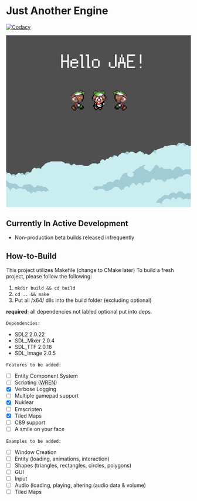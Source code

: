 
# Just Another Engine

[![Codacy](https://app.codacy.com/project/badge/Grade/67346cc33a5e479495c5f9d87cd29cde)](https://www.codacy.com/gh/inohime/JAE/dashboard?utm_source=github.com&amp;utm_medium=referral&amp;utm_content=inohime/JAE&amp;utm_campaign=Badge_Grade)

![Example Image](example/assets/JAE_Test_Image.png)

## Currently In Active Development
  - Non-production beta builds released infrequently

## How-to-Build
  This project utilizes Makefile (change to CMake later)
  To build a fresh project, please follow the following:
  1. `mkdir build && cd build`
  2. `cd .. && make`
  3. Put all /x64/ dlls into the build folder (excluding optional)
  
  **required**: all dependencies not labled optional put into deps.
  

`Dependencies:`
  - SDL2 2.0.22 
  - SDL_Mixer 2.0.4
  - SDL_TTF 2.0.18
  - SDL_Image 2.0.5

`Features to be added:`
  - [ ] Entity Component System
  - [ ] Scripting ([WREN](https://www.wren.io))
  - [X] Verbose Logging
  - [ ] Multiple gamepad support
  - [X] Nuklear
  - [ ] Emscripten
  - [X] Tiled Maps
  - [ ] C89 support
  - [ ] A smile on your face

`Examples to be added:`
  - [ ] Window Creation
  - [ ] Entity (loading, animations, interaction)
  - [ ] Shapes (triangles, rectangles, circles, polygons)
  - [ ] GUI 
  - [ ] Input 
  - [ ] Audio (loading, playing, altering (audio data & volume) 
  - [ ] Tiled Maps
